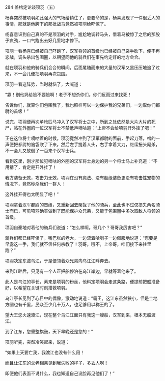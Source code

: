 284 盖棺定论谈项羽（五）



杨喜突然被项羽如此强大的气场给镇住了，更要命的是，杨喜发现了一件很丢人的事情，那就是他胯下的那批战马竟然被项羽给吓惊了。

杨喜意识到自己真的不是项羽的对手，尴尬地调转马头，借着马被惊了之后的那股子疯劲，一口气跑出去好几里地才停下。



项羽一看杨喜已经被自己吓跑了，汉军将领的首级也已经被自己亲手砍下，便不再恋战，调头杀出包围圈，以期望同他的骑兵们在事先约定好的地方会合。

就在项羽和他的骑兵们会合的瞬间，后面尾随而来的大量的汉军又黑压压地追了过来，不一会儿便把项羽再次包围。

项羽一看这阵势，当时就恼了，大喊道：

“靠！别他妈给脸不要脸啊！老子不想杀你们，你们反而过来找死！

告诉你们，就算你们包围我了，我也照样可以一边保护我的兄弟们，一边取你们都尉的首级！”



说完，项羽便再次单枪匹马冲入了汉军将士之中，所到之处依然是大片大片的死尸，站在外圈的一位汉军将士不禁低声嘀咕道：“上帝不会给项羽开外挂了吧！”

正在这位将士嘀咕着的时候，项羽竟然冲到了汉军都尉的面前，手起刀落，噌的一声便把都尉的脑袋砍了下来，然后左手提着人头，右手拿着大刀，继续扭头厮杀，不一会儿又放倒了一百来个汉军士兵。



看到这里，刚才那位犯嘀咕的外圈的汉军将士身边的另一个将士马上补充道：“不用猜了，肯定是开外挂了！

我方装备无效，攻击力无效，项羽在没有魔法、没有超级装备更没有攻击性宠物的情况下，竟然秒杀我们一群人！

这外挂开得也太明显了吧！”



项羽拿着汉军都尉的首级，又重新回去聚拢了他的骑兵，至此也不过仅损失两名骑士而已，可见项羽确实做到了既能保护众兄弟，又能于包围圈中多次取敌人将领的首级。

项羽自豪地对着他的骑兵们说道：“怎么样啊，哥几个？哥哥我厉害吧？”

骑兵们都已经吓傻了，嘴巴张的老大，一边流着哈喇子一边佩服地说道：“您要是早露这一手，我们就不信任何宗教了！羽哥，哦不，上帝哥，咱们接下来往里跑？”



项羽决定东渡乌江，于是便领着众兄弟向乌江江畔奔去。

来到江畔后，只见有一个人正把船停泊在乌江岸边，早就等着他来了。

此人是乌江的亭长，素来是项羽的粉丝，他料定项羽会走这条路，便提前把船准备好，以希望在关键时刻搭救项羽。

乌江亭长见到了心目中的偶像，激动地说道：“霸王，这江东虽然狭小，但是土地方圆也有千里，民众至少几十万人，也足够用以称王的了。

望大王您火速渡江，现在整个乌江江面只有我这一艘船，汉军到来，根本无船渡江。

到了江东，您重整旗鼓，天下早晚还是您的！”



项羽听完，突然冷笑起来，说道：

“如果上天要亡我，我渡江也没有什么用！

而且让江东的父老相亲见到我失败的样子，多丢人啊！

即便他们表面不说什么，我也知道自己没脸再见他们了！”

